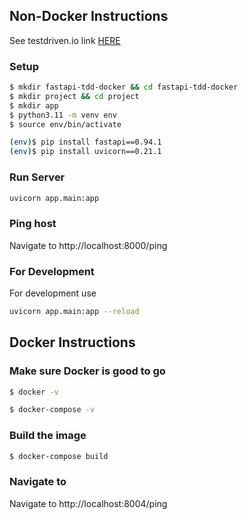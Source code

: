 

## Non-Docker Instructions
See testdriven.io link [HERE](https://testdriven.io/courses/tdd-fastapi/getting-started/)

### Setup
```sh
$ mkdir fastapi-tdd-docker && cd fastapi-tdd-docker
$ mkdir project && cd project
$ mkdir app
$ python3.11 -m venv env
$ source env/bin/activate

(env)$ pip install fastapi==0.94.1
(env)$ pip install uvicorn==0.21.1
```

### Run Server
```sh
uvicorn app.main:app
```

### Ping host
Navigate to http://localhost:8000/ping 

### For Development
For development use 
```sh
uvicorn app.main:app --reload
```

## Docker Instructions

### Make sure Docker is good to go
```sh
$ docker -v

$ docker-compose -v
```

### Build the image
```sh
$ docker-compose build
```

### Navigate to 
Navigate to http://localhost:8004/ping
